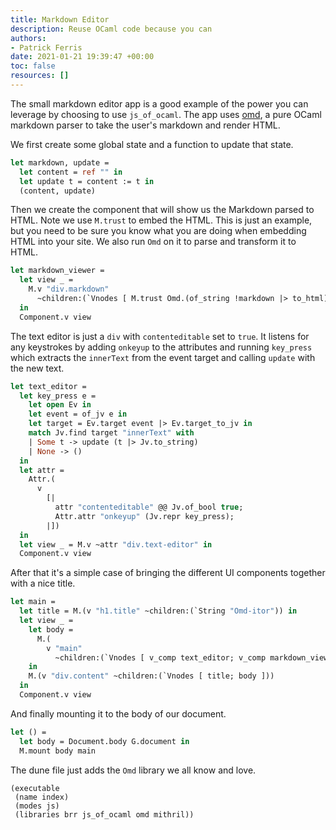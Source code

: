 ```yaml
---
title: Markdown Editor
description: Reuse OCaml code because you can
authors:
- Patrick Ferris
date: 2021-01-21 19:39:47 +00:00
toc: false
resources: []
---
```


The small markdown editor app is a good example of the power you can leverage by choosing to use `js_of_ocaml`. The app uses [omd](https://github.com/ocaml/omd), a pure OCaml markdown parser to take the user's markdown and render HTML.

We first create some global state and a function to update that state.

<!-- $MDX file=./example/index.ml,part=0 -->
```ocaml
let markdown, update =
  let content = ref "" in
  let update t = content := t in
  (content, update)
```

Then we create the component that will show us the Markdown parsed to HTML. Note we use `M.trust` to embed the HTML. This is just an example, but you need to be sure you know what you are doing when embedding HTML into your site. We also run `Omd` on it to parse and transform it to HTML.

<!-- $MDX file=./example/index.ml,part=1 -->
```ocaml
let markdown_viewer =
  let view _ =
    M.v "div.markdown"
      ~children:(`Vnodes [ M.trust Omd.(of_string !markdown |> to_html) ])
  in
  Component.v view
```

The text editor is just a `div` with `contenteditable` set to `true`. It listens for any keystrokes by adding `onkeyup` to the attributes and running `key_press` which extracts the `innerText` from the event target and calling `update` with the new text.

<!-- $MDX file=./example/index.ml,part=2 -->
```ocaml
let text_editor =
  let key_press e =
    let open Ev in
    let event = of_jv e in
    let target = Ev.target event |> Ev.target_to_jv in
    match Jv.find target "innerText" with
    | Some t -> update (t |> Jv.to_string)
    | None -> ()
  in
  let attr =
    Attr.(
      v
        [|
          attr "contenteditable" @@ Jv.of_bool true;
          Attr.attr "onkeyup" (Jv.repr key_press);
        |])
  in
  let view _ = M.v ~attr "div.text-editor" in
  Component.v view
```

After that it's a simple case of bringing the different UI components together with a nice title.

<!-- $MDX file=./example/index.ml,part=3 -->
```ocaml
let main =
  let title = M.(v "h1.title" ~children:(`String "Omd-itor")) in
  let view _ =
    let body =
      M.(
        v "main"
          ~children:(`Vnodes [ v_comp text_editor; v_comp markdown_viewer ]))
    in
    M.(v "div.content" ~children:(`Vnodes [ title; body ]))
  in
  Component.v view
```

And finally mounting it to the body of our document.

<!-- $MDX file=./example/index.ml,part=4 -->
```ocaml
let () =
  let body = Document.body G.document in
  M.mount body main
```

The dune file just adds the `Omd` library we all know and love. 

<!-- $MDX file=./example/dune -->
```
(executable
 (name index)
 (modes js)
 (libraries brr js_of_ocaml omd mithril))
```
